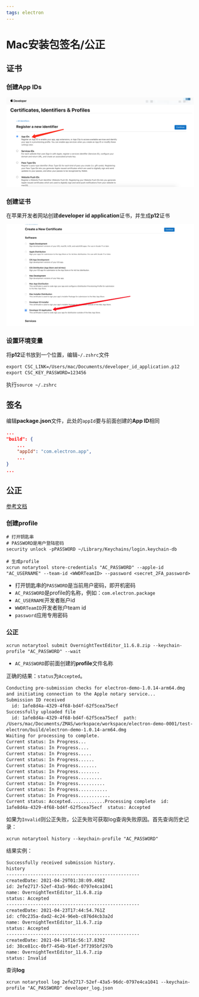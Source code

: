 ```yaml
---
tags: electron
---
```


# Mac安装包签名/公正

## 证书

### 创建App IDs

![](../assets/imgs/electron/electron_app_ids.png)

### 创建证书

在苹果开发者网站创建**developer id application**证书，并生成**p12**证书

![](../assets/imgs/electron/developer_id_application.png)

### 设置环境变量

将**p12**证书放到一个位置，编辑`~/.zshrc`文件

```shell
export CSC_LINK=/Users/mac/Documents/developer_id_application.p12
export CSC_KEY_PASSWORD=123456
```

执行`source ~/.zshrc`

## 签名

编辑**package.json**文件，此处的`appId`要与前面创建的**App ID**相同

```json
...
"build": {
	...
	"appId": "com.electron.app",
	...
}
...
```

## 公正

[参考文档](https://developer.apple.com/documentation/security/notarizing_macos_software_before_distribution/customizing_the_notarization_workflow)

### 创建profile

```shell
# 打开钥匙串
# PASSWORD是用户登陆密码
security unlock -pPASSWORD ~/Library/Keychains/login.keychain-db

# 生成profile
xcrun notarytool store-credentials "AC_PASSWORD" --apple-id "AC_USERNAME" --team-id <WWDRTeamID> --password <secret_2FA_password>
```

* 打开钥匙串的`PASSWORD`是当前用户密码，即开机密码
* `AC_PASSWORD`是profile的名称，例如：`com.electron.package`
* `AC_USERNAME`开发者账户id
* `WWDRTeamID`开发者账户team id
* `password`应用专用密码

### 公正

```shell
xcrun notarytool submit OvernightTextEditor_11.6.8.zip --keychain-profile "AC_PASSWORD" --wait
```

* `AC_PASSWORD`即前面创建的**profile**文件名称

正确的结果：`status`为`Accepted`。

```
Conducting pre-submission checks for electron-demo-1.0.14-arm64.dmg and initiating connection to the Apple notary service...
Submission ID received
  id: 1afe8d4a-4329-4f68-bd4f-62f5cea75ecf
Successfully uploaded file
  id: 1afe8d4a-4329-4f68-bd4f-62f5cea75ecf  path: /Users/mac/Documents/ZMAS/workspace/workspace/electron-demo-0001/test-electron/build/electron-demo-1.0.14-arm64.dmg
Waiting for processing to complete.
Current status: In Progress...
Current status: In Progress....
Current status: In Progress.....
Current status: In Progress......
Current status: In Progress.......
Current status: In Progress........
Current status: In Progress.........
Current status: In Progress..........
Current status: In Progress...........
Current status: In Progress............
Current status: Accepted.............Processing complete  id: 1afe8d4a-4329-4f68-bd4f-62f5cea75ecf  status: Accepted
```

如果为`Invalid`则公正失败，公正失败可获取log查询失败原因。首先查询历史记录：

```shell
xcrun notarytool history --keychain-profile "AC_PASSWORD"
```

结果实例：

```
Successfully received submission history. 
history 
-------------------------------------------------- 
createdDate: 2021-04-29T01:38:09.498Z 
id: 2efe2717-52ef-43a5-96dc-0797e4ca1041 
name: OvernightTextEditor_11.6.8.zip 
status: Accepted 
-------------------------------------------------- 
createdDate: 2021-04-23T17:44:54.761Z 
id: cf0c235a-dad2-4c24-96eb-c876d4cb3a2d 
name: OvernightTextEditor_11.6.7.zip 
status: Accepted 
-------------------------------------------------- 
createdDate: 2021-04-19T16:56:17.839Z 
id: 38ce81cc-0bf7-454b-91ef-3f7395bf297b 
name: OvernightTextEditor_11.6.7.zip 
status: Invalid
```

查询**log**

```shell
xcrun notarytool log 2efe2717-52ef-43a5-96dc-0797e4ca1041 --keychain-profile "AC_PASSWORD" developer_log.json
```




